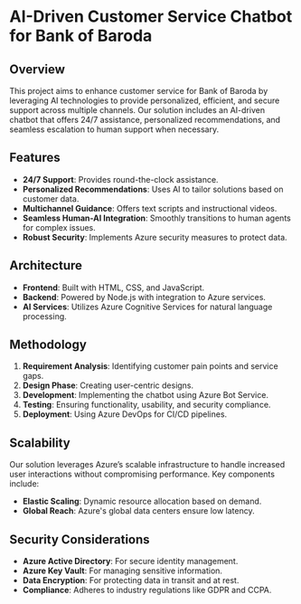 # AI-Driven Customer Service Chatbot for Bank of Baroda

## Overview
This project aims to enhance customer service for Bank of Baroda by leveraging AI technologies to provide personalized, efficient, and secure support across multiple channels. Our solution includes an AI-driven chatbot that offers 24/7 assistance, personalized recommendations, and seamless escalation to human support when necessary.

## Features
- **24/7 Support**: Provides round-the-clock assistance.
- **Personalized Recommendations**: Uses AI to tailor solutions based on customer data.
- **Multichannel Guidance**: Offers text scripts and instructional videos.
- **Seamless Human-AI Integration**: Smoothly transitions to human agents for complex issues.
- **Robust Security**: Implements Azure security measures to protect data.

## Architecture
- **Frontend**: Built with HTML, CSS, and JavaScript.
- **Backend**: Powered by Node.js with integration to Azure services.
- **AI Services**: Utilizes Azure Cognitive Services for natural language processing.

## Methodology
1. **Requirement Analysis**: Identifying customer pain points and service gaps.
2. **Design Phase**: Creating user-centric designs.
3. **Development**: Implementing the chatbot using Azure Bot Service.
4. **Testing**: Ensuring functionality, usability, and security compliance.
5. **Deployment**: Using Azure DevOps for CI/CD pipelines.

## Scalability
Our solution leverages Azure’s scalable infrastructure to handle increased user interactions without compromising performance. Key components include:
- **Elastic Scaling**: Dynamic resource allocation based on demand.
- **Global Reach**: Azure's global data centers ensure low latency.

## Security Considerations
- **Azure Active Directory**: For secure identity management.
- **Azure Key Vault**: For managing sensitive information.
- **Data Encryption**: For protecting data in transit and at rest.
- **Compliance**: Adheres to industry regulations like GDPR and CCPA.


